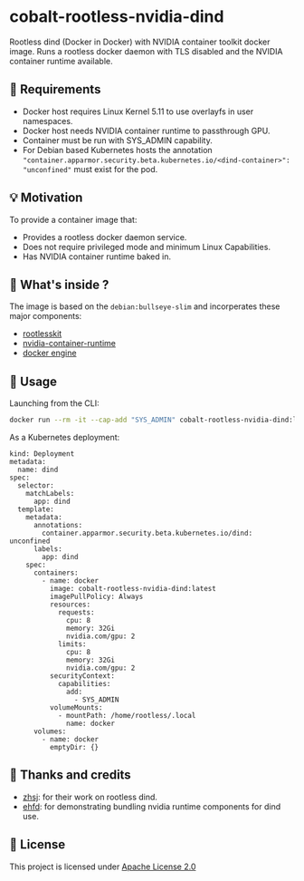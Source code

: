 # cobalt-rootless-nvidia-dind

Rootless dind (Docker in Docker) with NVIDIA container toolkit docker image. Runs a rootless docker daemon with TLS disabled and the NVIDIA container runtime available.

## 📖 Requirements

- Docker host requires Linux Kernel 5.11 to use overlayfs in user namespaces.
- Docker host needs NVIDIA container runtime to passthrough GPU.
- Container must be run with SYS_ADMIN capability.
- For Debian based Kubernetes hosts the annotation `"container.apparmor.security.beta.kubernetes.io/<dind-container>": "unconfined"` must exist for the pod.

## 💡 Motivation

To provide a container image that:

- Provides a rootless docker daemon service.
- Does not require privileged mode and minimum Linux Capabilities.
- Has NVIDIA container runtime baked in.

## 🔧 What's inside ?

The image is based on the `debian:bullseye-slim` and incorperates these major components:

* [rootlesskit](https://github.com/rootless-containers/rootlesskit)
* [nvidia-container-runtime](https://github.com/NVIDIA/nvidia-container-runtime)
* [docker engine](https://github.com/docker/engine)

## 🚀 Usage

Launching from the CLI:

```bash
docker run --rm -it --cap-add "SYS_ADMIN" cobalt-rootless-nvidia-dind:latest
```

As a Kubernetes deployment:

```apiVersion: apps/v1
kind: Deployment
metadata:
  name: dind
spec:
  selector:
    matchLabels:
      app: dind
  template:
    metadata:
      annotations:
        container.apparmor.security.beta.kubernetes.io/dind: unconfined
      labels:
        app: dind
    spec:
      containers:
        - name: docker
          image: cobalt-rootless-nvidia-dind:latest
          imagePullPolicy: Always
          resources:
            requests:
              cpu: 8
              memory: 32Gi
              nvidia.com/gpu: 2
            limits:
              cpu: 8
              memory: 32Gi
              nvidia.com/gpu: 2
          securityContext:
            capabilities:
              add:
                - SYS_ADMIN
          volumeMounts:
            - mountPath: /home/rootless/.local
              name: docker
      volumes:
        - name: docker
          emptyDir: {}
```

## 🙏 Thanks and credits

- [zhsj](https://github.com/zhsj): for their work on rootless dind.
- [ehfd](https://github.com/ehfd): for demonstrating bundling nvidia runtime components for dind use. 

## 🔑 License
This project is licensed under [Apache License 2.0](https://raw.githubusercontent.com/harrison-ai/harrison-ai-terraform-docker/master/LICENSE)


